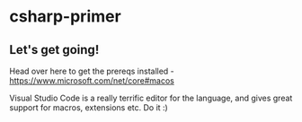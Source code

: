 # csharp-primer

## Let's get going!

Head over here to get the prereqs installed - https://www.microsoft.com/net/core#macos

Visual Studio Code is a really terrific editor for the language, and gives great support for macros, extensions etc.  Do it :)
